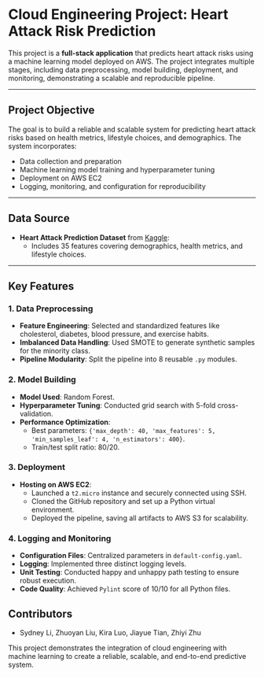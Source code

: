 
# **Cloud Engineering Project: Heart Attack Risk Prediction**

This project is a **full-stack application** that predicts heart attack risks using a machine learning model deployed on AWS. The project integrates multiple stages, including data preprocessing, model building, deployment, and monitoring, demonstrating a scalable and reproducible pipeline.

---

## **Project Objective**
The goal is to build a reliable and scalable system for predicting heart attack risks based on health metrics, lifestyle choices, and demographics. The system incorporates:
- Data collection and preparation
- Machine learning model training and hyperparameter tuning
- Deployment on AWS EC2
- Logging, monitoring, and configuration for reproducibility

---

## **Data Source**
- **Heart Attack Prediction Dataset** from [Kaggle](https://www.kaggle.com/datasets/iamsouravbanerjee/heart-attack-prediction-dataset):
  - Includes 35 features covering demographics, health metrics, and lifestyle choices.

---

## **Key Features**
### **1. Data Preprocessing**
- **Feature Engineering**: Selected and standardized features like cholesterol, diabetes, blood pressure, and exercise habits.
- **Imbalanced Data Handling**: Used SMOTE to generate synthetic samples for the minority class.
- **Pipeline Modularity**: Split the pipeline into 8 reusable `.py` modules.

### **2. Model Building**
- **Model Used**: Random Forest.
- **Hyperparameter Tuning**: Conducted grid search with 5-fold cross-validation.
- **Performance Optimization**:
  - Best parameters: `{'max_depth': 40, 'max_features': 5, 'min_samples_leaf': 4, 'n_estimators': 400}`.
  - Train/test split ratio: 80/20.

### **3. Deployment**
- **Hosting on AWS EC2**:
  - Launched a `t2.micro` instance and securely connected using SSH.
  - Cloned the GitHub repository and set up a Python virtual environment.
  - Deployed the pipeline, saving all artifacts to AWS S3 for scalability.

### **4. Logging and Monitoring**
- **Configuration Files**: Centralized parameters in `default-config.yaml`.
- **Logging**: Implemented three distinct logging levels.
- **Unit Testing**: Conducted happy and unhappy path testing to ensure robust execution.
- **Code Quality**: Achieved `Pylint` score of 10/10 for all Python files.


## **Contributors**
- Sydney Li, Zhuoyan Liu, Kira Luo, Jiayue Tian, Zhiyi Zhu

This project demonstrates the integration of cloud engineering with machine learning to create a reliable, scalable, and end-to-end predictive system.
